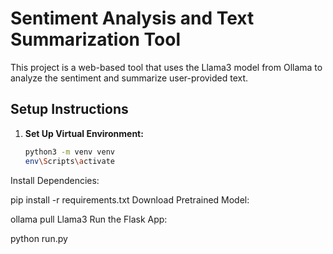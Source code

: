# Sentiment Analysis and Text Summarization Tool

This project is a web-based tool that uses the Llama3 model from Ollama to analyze the sentiment and summarize user-provided text.

## Setup Instructions

1. **Set Up Virtual Environment:**
   ```bash
   python3 -m venv venv
   env\Scripts\activate
Install Dependencies:

pip install -r requirements.txt
Download Pretrained Model:

ollama pull Llama3
Run the Flask App:

python run.py

